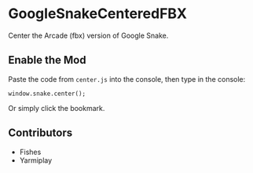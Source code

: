 # GoogleSnakeCenteredFBX
Center the Arcade (fbx) version of Google Snake.

## Enable the Mod
Paste the code from `center.js` into the console, then type in the console:
```
window.snake.center();
```
Or simply click the bookmark.

## Contributors
* Fishes
* Yarmiplay
